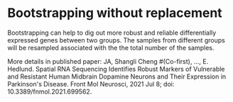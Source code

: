 # Bootstrapping without replacement
Bootstrapping can help to dig out more robust and reliable differentially expressed genes between two groups.
The samples from different groups will be resampled associated with the the total number of the samples.

More details in published paper: 
JA, Shangli Cheng #(Co-first), ..., E. Hedlund. Spatial RNA Sequencing Identifies Robust Markers of Vulnerable and Resistant Human Midbrain Dopamine Neurons and Their Expression in Parkinson's Disease. Front Mol Neurosci, 2021 Jul 8; doi: 10.3389/fnmol.2021.699562.
